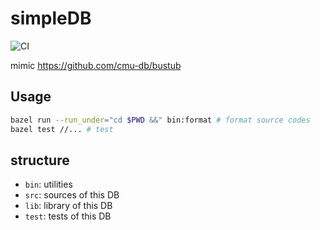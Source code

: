 # simpleDB

![CI](https://github.com/diohabara/simpleDB/workflows/CI/badge.svg)

mimic https://github.com/cmu-db/bustub

## Usage

```sh
bazel run --run_under="cd $PWD &&" bin:format # format source codes
bazel test //... # test
```

## structure

- `bin`: utilities
- `src`: sources of this DB
- `lib`: library of this DB
- `test`: tests of this DB
